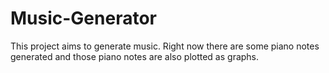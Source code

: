 # Music-Generator
This project aims to generate music. Right now there are some piano notes generated and those piano notes are also plotted as graphs.

